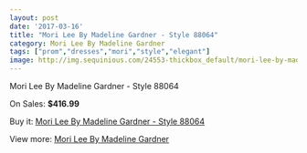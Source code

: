```yaml
---
layout: post
date: '2017-03-16'
title: "Mori Lee By Madeline Gardner - Style 88064"
category: Mori Lee By Madeline Gardner
tags: ["prom","dresses","mori","style","elegant"]
image: http://img.sequinious.com/24553-thickbox_default/mori-lee-by-madeline-gardner-style-88064.jpg
---
```

Mori Lee By Madeline Gardner - Style 88064

On Sales: **$416.99**
<a href="https://www.sequinious.com/mori-lee-by-madeline-gardner/9108-mori-lee-by-madeline-gardner-style-88064.html"><amp-img layout="responsive" width="600" height="600" src="//img.sequinious.com/24553-thickbox_default/mori-lee-by-madeline-gardner-style-88064.jpg" alt="Mori Lee By Madeline Gardner - Style 88064 0" /></a>
<a href="https://www.sequinious.com/mori-lee-by-madeline-gardner/9108-mori-lee-by-madeline-gardner-style-88064.html"><amp-img layout="responsive" width="600" height="600" src="//img.sequinious.com/24556-thickbox_default/mori-lee-by-madeline-gardner-style-88064.jpg" alt="Mori Lee By Madeline Gardner - Style 88064 1" /></a>
<a href="https://www.sequinious.com/mori-lee-by-madeline-gardner/9108-mori-lee-by-madeline-gardner-style-88064.html"><amp-img layout="responsive" width="600" height="600" src="//img.sequinious.com/24555-thickbox_default/mori-lee-by-madeline-gardner-style-88064.jpg" alt="Mori Lee By Madeline Gardner - Style 88064 2" /></a>
<a href="https://www.sequinious.com/mori-lee-by-madeline-gardner/9108-mori-lee-by-madeline-gardner-style-88064.html"><amp-img layout="responsive" width="600" height="600" src="//img.sequinious.com/24554-thickbox_default/mori-lee-by-madeline-gardner-style-88064.jpg" alt="Mori Lee By Madeline Gardner - Style 88064 3" /></a>

Buy it: [Mori Lee By Madeline Gardner - Style 88064](https://www.sequinious.com/mori-lee-by-madeline-gardner/9108-mori-lee-by-madeline-gardner-style-88064.html "Mori Lee By Madeline Gardner - Style 88064")

View more: [Mori Lee By Madeline Gardner](https://www.sequinious.com/29-mori-lee-by-madeline-gardner "Mori Lee By Madeline Gardner")